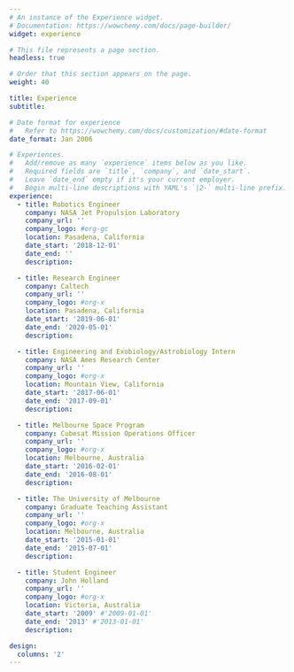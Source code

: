 ```yaml
---
# An instance of the Experience widget.
# Documentation: https://wowchemy.com/docs/page-builder/
widget: experience

# This file represents a page section.
headless: true

# Order that this section appears on the page.
weight: 40

title: Experience
subtitle:

# Date format for experience
#   Refer to https://wowchemy.com/docs/customization/#date-format
date_format: Jan 2006

# Experiences.
#   Add/remove as many `experience` items below as you like.
#   Required fields are `title`, `company`, and `date_start`.
#   Leave `date_end` empty if it's your current employer.
#   Begin multi-line descriptions with YAML's `|2-` multi-line prefix.
experience:
  - title: Robotics Engineer
    company: NASA Jet Propulsion Laboratory
    company_url: ''
    company_logo: #org-gc
    location: Pasadena, California
    date_start: '2018-12-01'
    date_end: ''
    description:

  - title: Research Engineer
    company: Caltech
    company_url: ''
    company_logo: #org-x
    location: Pasadena, California
    date_start: '2019-06-01'
    date_end: '2020-05-01'
    description:

  - title: Engineering and Exobiology/Astrobiology Intern
    company: NASA Ames Research Center
    company_url: ''
    company_logo: #org-x
    location: Mountain View, California
    date_start: '2017-06-01'
    date_end: '2017-09-01'
    description:

  - title: Melbourne Space Program
    company: Cubesat Mission Operations Officer
    company_url: ''
    company_logo: #org-x
    location: Melbourne, Australia
    date_start: '2016-02-01'
    date_end: '2016-08-01'
    description:

  - title: The University of Melbourne
    company: Graduate Teaching Assistant
    company_url: ''
    company_logo: #org-x
    location: Melbourne, Australia
    date_start: '2015-01-01'
    date_end: '2015-07-01'
    description:

  - title: Student Engineer
    company: John Holland
    company_url: ''
    company_logo: #org-x
    location: Victoria, Australia
    date_start: '2009' #'2009-01-01'
    date_end: '2013' #'2013-01-01'
    description:

design:
  columns: '2'
---
```

